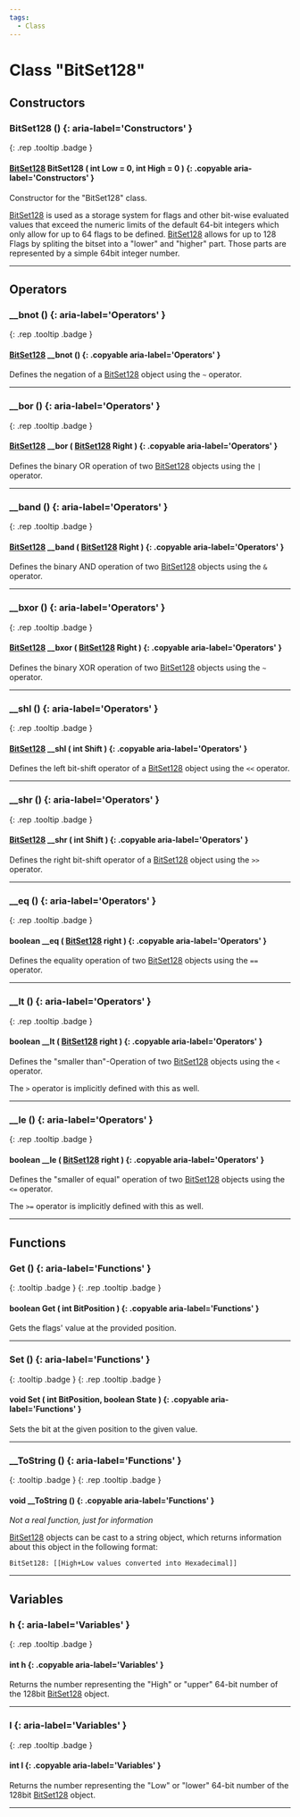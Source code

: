 ```yaml
---
tags:
  - Class
---
```

# Class "BitSet128"

## Constructors
### BitSet128 () {: aria-label='Constructors' }
[ ](#){: .rep .tooltip .badge }
#### [BitSet128](BitSet128.md) BitSet128 ( int Low = 0, int High = 0 ) {: .copyable aria-label='Constructors' }

Constructor for the "BitSet128" class.

[BitSet128](BitSet128.md) is used as a storage system for flags and other bit-wise evaluated values that exceed the numeric limits of the default 64-bit integers which only allow for up to 64 flags to be defined. [BitSet128](BitSet128.md) allows for up to 128 Flags by spliting the bitset into a "lower" and "higher" part. Those parts are represented by a simple 64bit integer number.
___
## Operators
### __bnot () {: aria-label='Operators' }
[ ](#){: .rep .tooltip .badge }
#### [BitSet128](BitSet128.md) __bnot () {: .copyable aria-label='Operators' }
Defines the negation of a [BitSet128](BitSet128.md) object using the `~` operator.
___

### __bor () {: aria-label='Operators' }
[ ](#){: .rep .tooltip .badge }
#### [BitSet128](BitSet128.md) __bor ( [BitSet128](BitSet128.md) Right ) {: .copyable aria-label='Operators' }
Defines the binary OR operation of two [BitSet128](BitSet128.md) objects using the `|` operator.
___

### __band () {: aria-label='Operators' }
[ ](#){: .rep .tooltip .badge }
#### [BitSet128](BitSet128.md) __band ( [BitSet128](BitSet128.md) Right ) {: .copyable aria-label='Operators' }
Defines the binary AND operation of two [BitSet128](BitSet128.md) objects using the `&` operator.
___

### __bxor () {: aria-label='Operators' }
[ ](#){: .rep .tooltip .badge }
#### [BitSet128](BitSet128.md) __bxor ( [BitSet128](BitSet128.md) Right ) {: .copyable aria-label='Operators' }
Defines the binary XOR operation of two [BitSet128](BitSet128.md) objects using the `~` operator.
___

### __shl () {: aria-label='Operators' }
[ ](#){: .rep .tooltip .badge }
#### [BitSet128](BitSet128.md) __shl ( int Shift ) {: .copyable aria-label='Operators' }
Defines the left bit-shift operator of a [BitSet128](BitSet128.md) object using the `<<` operator.
___

### __shr () {: aria-label='Operators' }
[ ](#){: .rep .tooltip .badge }
#### [BitSet128](BitSet128.md) __shr ( int Shift ) {: .copyable aria-label='Operators' }
Defines the right bit-shift operator of a [BitSet128](BitSet128.md) object using the `>>` operator.
___

### __eq () {: aria-label='Operators' }
[ ](#){: .rep .tooltip .badge }
#### boolean __eq ( [BitSet128](BitSet128.md) right ) {: .copyable aria-label='Operators' }
Defines the equality operation of two [BitSet128](BitSet128.md) objects using the `==` operator.
___

### __lt () {: aria-label='Operators' }
[ ](#){: .rep .tooltip .badge }
#### boolean __lt ( [BitSet128](BitSet128.md) right ) {: .copyable aria-label='Operators' }
Defines the "smaller than"-Operation of two [BitSet128](BitSet128.md) objects using the `<` operator.

The `>` operator is implicitly defined with this as well.
___

### __le () {: aria-label='Operators' }
[ ](#){: .rep .tooltip .badge }
#### boolean __le ( [BitSet128](BitSet128.md) right ) {: .copyable aria-label='Operators' }
Defines the "smaller of equal" operation of two [BitSet128](BitSet128.md) objects using the `<=` operator.

The `>=` operator is implicitly defined with this as well.
___
## Functions
### Get () {: aria-label='Functions' }
[ ](#){: .tooltip .badge } [ ](#){: .rep .tooltip .badge }
#### boolean Get ( int BitPosition ) {: .copyable aria-label='Functions' }
Gets the flags' value at the provided position.
___

### Set () {: aria-label='Functions' }
[ ](#){: .tooltip .badge } [ ](#){: .rep .tooltip .badge }
#### void Set ( int BitPosition, boolean State ) {: .copyable aria-label='Functions' }
Sets the bit at the given position to the given value.

___

### __ToString () {: aria-label='Functions' }
[ ](#){: .tooltip .badge } [ ](#){: .rep .tooltip .badge }
#### void __ToString () {: .copyable aria-label='Functions' }
*Not a real function, just for information*

[BitSet128](BitSet128.md) objects can be cast to a string object, which returns information about this object in the following format:

```
BitSet128: [[High+Low values converted into Hexadecimal]]
```

___
## Variables

### h {: aria-label='Variables' }
[ ](#){: .rep .tooltip .badge }
#### int h  {: .copyable aria-label='Variables' }
Returns the number representing the "High" or "upper" 64-bit number of the 128bit [BitSet128](BitSet128.md) object.
___
### l {: aria-label='Variables' }
[ ](#){: .rep .tooltip .badge }
#### int l  {: .copyable aria-label='Variables' }
Returns the number representing the "Low" or "lower" 64-bit number of the 128bit [BitSet128](BitSet128.md) object.
___